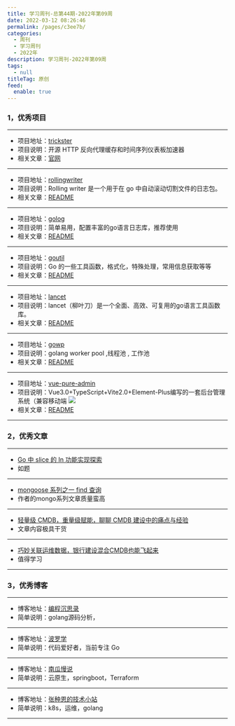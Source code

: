 ```yaml
---
title: 学习周刊-总第44期-2022年第09周
date: 2022-03-12 08:26:46
permalink: /pages/c3ee7b/
categories: 
  - 周刊
  - 学习周刊
  - 2022年
description: 学习周刊-2022年第09周
tags: 
  - null
titleTag: 原创
feed: 
  enable: true
---
```



### 1，优秀项目
  
---
- 项目地址：[trickster](https://github.com/trickstercache/trickster)
- 项目说明：开源 HTTP 反向代理缓存和时间序列仪表板加速器
- 相关文章：[官网](https://trickstercache.org/)
---
- 项目地址：[rollingwriter](https://github.com/arthurkiller/rollingwriter)
- 项目说明：Rolling writer 是一个用于在 go 中自动滚动切割文件的日志包。
- 相关文章：[README](https://github.com/arthurkiller/rollingwriter#readme)
---
- 项目地址：[golog](https://github.com/hunterhug/golog)
- 项目说明：简单易用，配置丰富的go语言日志库，推荐使用
- 相关文章：[README](https://github.com/hunterhug/golog/blob/master/README_ZH.md)
---
- 项目地址：[goutil](https://github.com/gookit/goutil)
- 项目说明：Go 的一些工具函数，格式化，特殊处理，常用信息获取等等
- 相关文章：[README](https://github.com/gookit/goutil/blob/master/README.zh-CN.md)
---
- 项目地址：[lancet](https://github.com/duke-git/lancet)
- 项目说明：lancet（柳叶刀）是一个全面、高效、可复用的go语言工具函数库。
- 相关文章：[README](https://github.com/duke-git/lancet/blob/main/README_zh-CN.md)
---
- 项目地址：[gowp](https://github.com/xxjwxc/gowp)
- 项目说明：golang worker pool ,线程池 , 工作池
- 相关文章：[README](https://github.com/xxjwxc/gowp/blob/master/README_cn.md)
---
- 项目地址：[vue-pure-admin](https://github.com/xiaoxian521/vue-pure-admin)
- 项目说明：Vue3.0+TypeScript+Vite2.0+Element-Plus编写的一套后台管理系统（兼容移动端
	![](http://t.eryajf.net/imgs/2022/03/6a51b421f5d8593d.webp)
- 相关文章：[README](https://github.com/xiaoxian521/vue-pure-admin#readme)
---

### 2，优秀文章

---
- [Go 中 slice 的 In 功能实现探索](https://zhuanlan.zhihu.com/p/82495082)
- 如题
---
- [mongoose 系列之一 find 查询](https://segmentfault.com/a/1190000021010300)
- 作者的mongo系列文章质量蛮高
---
- [轻量级 CMDB，重量级赋能，聊聊 CMDB 建设中的痛点与经验](https://www.51cto.com/article/617081.html)
- 文章内容极具干货
---
- [巧妙关联运维数据，银行建设混合CMDB也能飞起来](https://dbaplus.cn/news-134-3613-1.html)
- 值得学习
---

### 3，优秀博客

---
- 博客地址：[编程沉思录](https://www.cyhone.com/)
- 简单说明：golang源码分析，
---
- 博客地址：[波罗学](https://www.zhihu.com/people/xue-jian-27/posts)
- 简单说明：代码爱好者，当前专注 Go
---
- 博客地址：[南瓜慢说](https://www.pkslow.com/)
- 简单说明：云原生，springboot，Terraform
---
- 博客地址：[张种恩的技术小站](https://www.zze.xyz/)
- 简单说明：k8s，运维，golang
---
